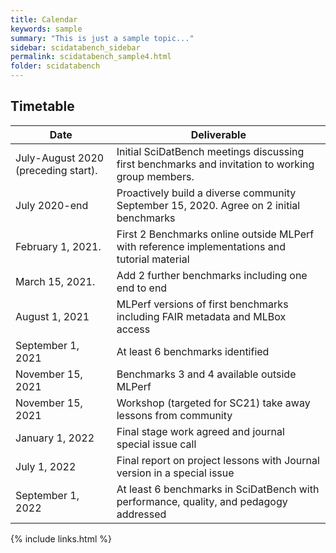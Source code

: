 ```yaml
---
title: Calendar
keywords: sample
summary: "This is just a sample topic..."
sidebar: scidatabench_sidebar
permalink: scidatabench_sample4.html
folder: scidatabench
---
```


## Timetable

| Date | Deliverable |
| --------- | ----------------------------------------|
| July-August 2020 (preceding start). | Initial SciDatBench meetings discussing first benchmarks and invitation to working group members. |
| July 2020-end | Proactively build a diverse community September 15, 2020. Agree on 2 initial benchmarks |
| February 1, 2021. | First 2 Benchmarks online outside MLPerf with reference implementations and tutorial material | 
| March 15, 2021. | Add 2 further benchmarks including one end to end |
| August 1, 2021 | MLPerf versions of first benchmarks including FAIR metadata and MLBox access |
| September 1, 2021 | At least 6 benchmarks identified |
| November 15, 2021 | Benchmarks 3 and 4 available outside MLPerf |
| November 15, 2021 | Workshop (targeted for SC21) take away lessons from community |
| January 1, 2022 | Final stage work agreed and journal special issue call |
| July 1, 2022 | Final report on project lessons with Journal version in a special issue |
| September 1, 2022 | At least 6 benchmarks in SciDatBench with performance, quality, and pedagogy addressed |


{% include links.html %}

